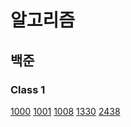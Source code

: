 # 알고리즘

## 백준

### Class 1
[1000](https://github.com/idghst/algorithm/blob/main/Beakjoon/1000)
[1001](https://github.com/idghst/algorithm/blob/main/Beakjoon/1001)
[1008](https://github.com/idghst/algorithm/blob/main/Beakjoon/1008)
[1330](https://github.com/idghst/algorithm/blob/main/Beakjoon/1330)
[2438](https://github.com/idghst/algorithm/blob/main/Beakjoon/2438)
<!-- [2475](https://github.com/idghst/algorithm/blob/main/Beakjoon/2475) -->
<!-- [2557](https://github.com/idghst/algorithm/blob/main/Beakjoon/2557) -->
<!-- [2739](https://github.com/idghst/algorithm/blob/main/Beakjoon/2739) -->
<!-- [2741](https://github.com/idghst/algorithm/blob/main/Beakjoon/2741) -->
<!-- [2753](https://github.com/idghst/algorithm/blob/main/Beakjoon/2753) -->
<!-- [9498](https://github.com/idghst/algorithm/blob/main/Beakjoon/9498) -->
<!-- [10171](https://github.com/idghst/algorithm/blob/main/Beakjoon/10171) -->
<!-- [10172](https://github.com/idghst/algorithm/blob/main/Beakjoon/10172) -->
<!-- [10809](https://github.com/idghst/algorithm/blob/main/Beakjoon/10809) -->
<!-- [10869](https://github.com/idghst/algorithm/blob/main/Beakjoon/10869) -->
<!-- [10871](https://github.com/idghst/algorithm/blob/main/Beakjoon/10871) -->
<!-- [10950](https://github.com/idghst/algorithm/blob/main/Beakjoon/10950) -->
<!-- [10951](https://github.com/idghst/algorithm/blob/main/Beakjoon/10951) -->
<!-- [10952](https://github.com/idghst/algorithm/blob/main/Beakjoon/10952) -->
<!-- [10998](https://github.com/idghst/algorithm/blob/main/Beakjoon/10998) -->
<!-- [11654](https://github.com/idghst/algorithm/blob/main/Beakjoon/11654) -->
<!-- [2439](https://github.com/idghst/algorithm/blob/main/Beakjoon/2439) -->
<!-- [2742](https://github.com/idghst/algorithm/blob/main/Beakjoon/2742) -->
<!-- [11720](https://github.com/idghst/algorithm/blob/main/Beakjoon/11720) -->
<!-- [2562](https://github.com/idghst/algorithm/blob/main/Beakjoon/2562) -->
<!-- [2884](https://github.com/idghst/algorithm/blob/main/Beakjoon/2884) -->
<!-- [10818](https://github.com/idghst/algorithm/blob/main/Beakjoon/10818) -->
<!-- [1152](https://github.com/idghst/algorithm/blob/main/Beakjoon/1152) -->
<!-- [2577](https://github.com/idghst/algorithm/blob/main/Beakjoon/2577) -->
<!-- [2675](https://github.com/idghst/algorithm/blob/main/Beakjoon/2675) -->
<!-- [2908](https://github.com/idghst/algorithm/blob/main/Beakjoon/2908) -->
<!-- [2920](https://github.com/idghst/algorithm/blob/main/Beakjoon/2920) -->
<!-- [3052](https://github.com/idghst/algorithm/blob/main/Beakjoon/3052) -->
<!-- [8958](https://github.com/idghst/algorithm/blob/main/Beakjoon/8958) -->
<!-- [1157](https://github.com/idghst/algorithm/blob/main/Beakjoon/1157) -->
<!-- [1546](https://github.com/idghst/algorithm/blob/main/Beakjoon/1546) -->

<!-- ### Class 2 -->

<!-- [1085](https://github.com/idghst/algorithm/blob/main/Beakjoon/1085) -->
<!-- [4153](https://github.com/idghst/algorithm/blob/main/Beakjoon/4153) -->
<!-- [10250](https://github.com/idghst/algorithm/blob/main/Beakjoon/10250) -->
<!-- [2231](https://github.com/idghst/algorithm/blob/main/Beakjoon/2231) -->
<!-- [2292](https://github.com/idghst/algorithm/blob/main/Beakjoon/2292) -->
<!-- [2798](https://github.com/idghst/algorithm/blob/main/Beakjoon/2798) -->
<!-- [15829](https://github.com/idghst/algorithm/blob/main/Beakjoon/15829) -->
<!-- [1259](https://github.com/idghst/algorithm/blob/main/Beakjoon/1259) -->
<!-- [2609](https://github.com/idghst/algorithm/blob/main/Beakjoon/2609) -->
<!-- [2775](https://github.com/idghst/algorithm/blob/main/Beakjoon/2775) -->
<!-- [2869](https://github.com/idghst/algorithm/blob/main/Beakjoon/2869) -->
<!-- [10989](https://github.com/idghst/algorithm/blob/main/Beakjoon/10989) -->
<!-- [11050](https://github.com/idghst/algorithm/blob/main/Beakjoon/11050) -->
<!-- [1181](https://github.com/idghst/algorithm/blob/main/Beakjoon/1181) -->
<!-- [1436](https://github.com/idghst/algorithm/blob/main/Beakjoon/1436) -->
<!-- [1978](https://github.com/idghst/algorithm/blob/main/Beakjoon/1978) -->
<!-- [2751](https://github.com/idghst/algorithm/blob/main/Beakjoon/2751) -->
<!-- [7568](https://github.com/idghst/algorithm/blob/main/Beakjoon/7568) -->
<!-- [10814](https://github.com/idghst/algorithm/blob/main/Beakjoon/10814) -->
<!-- [11650](https://github.com/idghst/algorithm/blob/main/Beakjoon/11650) -->
<!-- [11651](https://github.com/idghst/algorithm/blob/main/Beakjoon/11651) -->
<!-- [11866](https://github.com/idghst/algorithm/blob/main/Beakjoon/11866) -->
<!-- [1018](https://github.com/idghst/algorithm/blob/main/Beakjoon/1018) -->
<!-- [1920](https://github.com/idghst/algorithm/blob/main/Beakjoon/1920) -->
<!-- [2164](https://github.com/idghst/algorithm/blob/main/Beakjoon/2164) -->
<!-- [2839](https://github.com/idghst/algorithm/blob/main/Beakjoon/2839) -->
<!-- [4949](https://github.com/idghst/algorithm/blob/main/Beakjoon/4949) -->
<!-- [9012](https://github.com/idghst/algorithm/blob/main/Beakjoon/9012) -->
<!-- [10773](https://github.com/idghst/algorithm/blob/main/Beakjoon/10773) -->
<!-- [10816](https://github.com/idghst/algorithm/blob/main/Beakjoon/10816) -->
<!-- [10828](https://github.com/idghst/algorithm/blob/main/Beakjoon/10828) -->
<!-- [10845](https://github.com/idghst/algorithm/blob/main/Beakjoon/10845) -->
<!-- [10866](https://github.com/idghst/algorithm/blob/main/Beakjoon/10866) -->
<!-- [1874](https://github.com/idghst/algorithm/blob/main/Beakjoon/1874) -->
<!-- [1929](https://github.com/idghst/algorithm/blob/main/Beakjoon/1929) -->
<!-- [1966](https://github.com/idghst/algorithm/blob/main/Beakjoon/1966) -->
<!-- [2108](https://github.com/idghst/algorithm/blob/main/Beakjoon/2108) -->
<!-- [1654](https://github.com/idghst/algorithm/blob/main/Beakjoon/1654) -->
<!-- [2805](https://github.com/idghst/algorithm/blob/main/Beakjoon/2805) -->
<!-- [18111](https://github.com/idghst/algorithm/blob/main/Beakjoon/18111) -->

<!-- ### Class 3 -->

<!-- [1676](https://github.com/idghst/algorithm/blob/main/Beakjoon/1676) -->
<!-- [11723](https://github.com/idghst/algorithm/blob/main/Beakjoon/11723) -->
<!-- [1620](https://github.com/idghst/algorithm/blob/main/Beakjoon/1620) -->
<!-- [1764](https://github.com/idghst/algorithm/blob/main/Beakjoon/1764) -->
<!-- [11047](https://github.com/idghst/algorithm/blob/main/Beakjoon/11047) -->
<!-- [11399](https://github.com/idghst/algorithm/blob/main/Beakjoon/11399) -->
<!-- [17219](https://github.com/idghst/algorithm/blob/main/Beakjoon/17219) -->
<!-- [1003](https://github.com/idghst/algorithm/blob/main/Beakjoon/1003) -->
<!-- [1463](https://github.com/idghst/algorithm/blob/main/Beakjoon/1463) -->
<!-- [2579](https://github.com/idghst/algorithm/blob/main/Beakjoon/2579) -->
<!-- [2606](https://github.com/idghst/algorithm/blob/main/Beakjoon/2606) -->
<!-- [9095](https://github.com/idghst/algorithm/blob/main/Beakjoon/9095) -->
<!-- [9375](https://github.com/idghst/algorithm/blob/main/Beakjoon/9375) -->
<!-- [9461](https://github.com/idghst/algorithm/blob/main/Beakjoon/9461) -->
<!-- [11659](https://github.com/idghst/algorithm/blob/main/Beakjoon/11659) -->
<!-- [11726](https://github.com/idghst/algorithm/blob/main/Beakjoon/11726) -->
<!-- [11727](https://github.com/idghst/algorithm/blob/main/Beakjoon/11727) -->
<!-- [17626](https://github.com/idghst/algorithm/blob/main/Beakjoon/17626) -->
<!-- [1012](https://github.com/idghst/algorithm/blob/main/Beakjoon/1012) -->
<!-- [1260](https://github.com/idghst/algorithm/blob/main/Beakjoon/1260) -->
<!-- [1541](https://github.com/idghst/algorithm/blob/main/Beakjoon/1541) -->
<!-- [1780](https://github.com/idghst/algorithm/blob/main/Beakjoon/1780) -->
<!-- [1927](https://github.com/idghst/algorithm/blob/main/Beakjoon/1927) -->
<!-- [2630](https://github.com/idghst/algorithm/blob/main/Beakjoon/2630) -->
<!-- [11279](https://github.com/idghst/algorithm/blob/main/Beakjoon/11279) -->
<!-- [11724](https://github.com/idghst/algorithm/blob/main/Beakjoon/11724) -->
<!-- [18870](https://github.com/idghst/algorithm/blob/main/Beakjoon/18870) -->
<!-- [1074](https://github.com/idghst/algorithm/blob/main/Beakjoon/1074) -->
<!-- [1389](https://github.com/idghst/algorithm/blob/main/Beakjoon/1389) -->
<!-- [1697](https://github.com/idghst/algorithm/blob/main/Beakjoon/1697) -->
<!-- [1931](https://github.com/idghst/algorithm/blob/main/Beakjoon/1931) -->
<!-- [1992](https://github.com/idghst/algorithm/blob/main/Beakjoon/1992) -->
<!-- [2178](https://github.com/idghst/algorithm/blob/main/Beakjoon/2178) -->
<!-- [2667](https://github.com/idghst/algorithm/blob/main/Beakjoon/2667) -->
<!-- [5525](https://github.com/idghst/algorithm/blob/main/Beakjoon/5525) -->
<!-- [6064](https://github.com/idghst/algorithm/blob/main/Beakjoon/6064) -->
<!-- [11286](https://github.com/idghst/algorithm/blob/main/Beakjoon/11286) -->
<!-- [11403](https://github.com/idghst/algorithm/blob/main/Beakjoon/11403) -->
<!-- [1107](https://github.com/idghst/algorithm/blob/main/Beakjoon/1107) -->
<!-- [5430](https://github.com/idghst/algorithm/blob/main/Beakjoon/5430) -->
<!-- [7569](https://github.com/idghst/algorithm/blob/main/Beakjoon/7569) -->
<!-- [7576](https://github.com/idghst/algorithm/blob/main/Beakjoon/7576) -->
<!-- [10026](https://github.com/idghst/algorithm/blob/main/Beakjoon/10026) -->
<!-- [16928](https://github.com/idghst/algorithm/blob/main/Beakjoon/16928) -->
<!-- [7662](https://github.com/idghst/algorithm/blob/main/Beakjoon/7662) -->
<!-- [9019](https://github.com/idghst/algorithm/blob/main/Beakjoon/9019) -->
<!-- [14500](https://github.com/idghst/algorithm/blob/main/Beakjoon/14500) -->
<!-- [16236](https://github.com/idghst/algorithm/blob/main/Beakjoon/16236) -->

<!-- ### Class 4 -->

<!-- [2407](https://github.com/idghst/algorithm/blob/main/Beakjoon/2407) -->
<!-- [15650](https://github.com/idghst/algorithm/blob/main/Beakjoon/15650) -->
<!-- [15652](https://github.com/idghst/algorithm/blob/main/Beakjoon/15652) -->
<!-- [15654](https://github.com/idghst/algorithm/blob/main/Beakjoon/15654) -->
<!-- [15657](https://github.com/idghst/algorithm/blob/main/Beakjoon/15657) -->
<!-- [11053](https://github.com/idghst/algorithm/blob/main/Beakjoon/11053) -->
<!-- [11725](https://github.com/idghst/algorithm/blob/main/Beakjoon/11725) -->
<!-- [15663](https://github.com/idghst/algorithm/blob/main/Beakjoon/15663) -->
<!-- [15666](https://github.com/idghst/algorithm/blob/main/Beakjoon/15666) -->
<!-- [16953](https://github.com/idghst/algorithm/blob/main/Beakjoon/16953) -->
<!-- [1149](https://github.com/idghst/algorithm/blob/main/Beakjoon/1149) -->
<!-- [1629](https://github.com/idghst/algorithm/blob/main/Beakjoon/1629) -->
<!-- [1932](https://github.com/idghst/algorithm/blob/main/Beakjoon/1932) -->
<!-- [1991](https://github.com/idghst/algorithm/blob/main/Beakjoon/1991) -->
<!-- [9465](https://github.com/idghst/algorithm/blob/main/Beakjoon/9465) -->
<!-- [11660](https://github.com/idghst/algorithm/blob/main/Beakjoon/11660) -->
<!-- [1916](https://github.com/idghst/algorithm/blob/main/Beakjoon/1916) -->
<!-- [2096](https://github.com/idghst/algorithm/blob/main/Beakjoon/2096) -->
<!-- [5639](https://github.com/idghst/algorithm/blob/main/Beakjoon/5639) -->
<!-- [9251](https://github.com/idghst/algorithm/blob/main/Beakjoon/9251) -->
<!-- [12865](https://github.com/idghst/algorithm/blob/main/Beakjoon/12865) -->
<!-- [13549](https://github.com/idghst/algorithm/blob/main/Beakjoon/13549) -->
<!-- [15686](https://github.com/idghst/algorithm/blob/main/Beakjoon/15686) -->
<!-- [17070](https://github.com/idghst/algorithm/blob/main/Beakjoon/17070) -->
<!-- [1043](https://github.com/idghst/algorithm/blob/main/Beakjoon/1043) -->
<!-- [1504](https://github.com/idghst/algorithm/blob/main/Beakjoon/1504) -->
<!-- [1753](https://github.com/idghst/algorithm/blob/main/Beakjoon/1753) -->
<!-- [1967](https://github.com/idghst/algorithm/blob/main/Beakjoon/1967) -->
<!-- [2448](https://github.com/idghst/algorithm/blob/main/Beakjoon/2448) -->
<!-- [9663](https://github.com/idghst/algorithm/blob/main/Beakjoon/9663) -->
<!-- [9935](https://github.com/idghst/algorithm/blob/main/Beakjoon/9935) -->
<!-- [10830](https://github.com/idghst/algorithm/blob/main/Beakjoon/10830) -->
<!-- [11054](https://github.com/idghst/algorithm/blob/main/Beakjoon/11054) -->
<!-- [11404](https://github.com/idghst/algorithm/blob/main/Beakjoon/11404) -->
<!-- [12851](https://github.com/idghst/algorithm/blob/main/Beakjoon/12851) -->
<!-- [13172](https://github.com/idghst/algorithm/blob/main/Beakjoon/13172) -->
<!-- [14502](https://github.com/idghst/algorithm/blob/main/Beakjoon/14502) -->
<!-- [14938](https://github.com/idghst/algorithm/blob/main/Beakjoon/14938) -->
<!-- [17144](https://github.com/idghst/algorithm/blob/main/Beakjoon/17144) -->
<!-- [1238](https://github.com/idghst/algorithm/blob/main/Beakjoon/1238) -->
<!-- [1865](https://github.com/idghst/algorithm/blob/main/Beakjoon/1865) -->
<!-- [2206](https://github.com/idghst/algorithm/blob/main/Beakjoon/2206) -->
<!-- [2638](https://github.com/idghst/algorithm/blob/main/Beakjoon/2638) -->
<!-- [11779](https://github.com/idghst/algorithm/blob/main/Beakjoon/11779) -->
<!-- [1167](https://github.com/idghst/algorithm/blob/main/Beakjoon/1167) -->
<!-- [1918](https://github.com/idghst/algorithm/blob/main/Beakjoon/1918) -->
<!-- [2263](https://github.com/idghst/algorithm/blob/main/Beakjoon/2263) -->
<!-- [11444](https://github.com/idghst/algorithm/blob/main/Beakjoon/11444) -->

<!-- ### Class 5 -->

<!-- [12852](https://github.com/idghst/algorithm/blob/main/Beakjoon/12852) -->
<!-- [2166](https://github.com/idghst/algorithm/blob/main/Beakjoon/2166) -->
<!-- [2467](https://github.com/idghst/algorithm/blob/main/Beakjoon/2467) -->
<!-- [1197](https://github.com/idghst/algorithm/blob/main/Beakjoon/1197) -->
<!-- [1647](https://github.com/idghst/algorithm/blob/main/Beakjoon/1647) -->
<!-- [1806](https://github.com/idghst/algorithm/blob/main/Beakjoon/1806) -->
<!-- [1987](https://github.com/idghst/algorithm/blob/main/Beakjoon/1987) -->
<!-- [2239](https://github.com/idghst/algorithm/blob/main/Beakjoon/2239) -->
<!-- [9252](https://github.com/idghst/algorithm/blob/main/Beakjoon/9252) -->
<!-- [10942](https://github.com/idghst/algorithm/blob/main/Beakjoon/10942) -->
<!-- [17404](https://github.com/idghst/algorithm/blob/main/Beakjoon/17404) -->
<!-- [20040](https://github.com/idghst/algorithm/blob/main/Beakjoon/20040) -->
<!-- [1005](https://github.com/idghst/algorithm/blob/main/Beakjoon/1005) -->
<!-- [1644](https://github.com/idghst/algorithm/blob/main/Beakjoon/1644) -->
<!-- [2143](https://github.com/idghst/algorithm/blob/main/Beakjoon/2143) -->
<!-- [2252](https://github.com/idghst/algorithm/blob/main/Beakjoon/2252) -->
<!-- [2342](https://github.com/idghst/algorithm/blob/main/Beakjoon/2342) -->
<!-- [2473](https://github.com/idghst/algorithm/blob/main/Beakjoon/2473) -->
<!-- [2623](https://github.com/idghst/algorithm/blob/main/Beakjoon/2623) -->
<!-- [4386](https://github.com/idghst/algorithm/blob/main/Beakjoon/4386) -->
<!-- [7579](https://github.com/idghst/algorithm/blob/main/Beakjoon/7579) -->
<!-- [9466](https://github.com/idghst/algorithm/blob/main/Beakjoon/9466) -->
<!-- [11049](https://github.com/idghst/algorithm/blob/main/Beakjoon/11049) -->
<!-- [16724](https://github.com/idghst/algorithm/blob/main/Beakjoon/16724) -->
<!-- [1007](https://github.com/idghst/algorithm/blob/main/Beakjoon/1007) -->
<!-- [1202](https://github.com/idghst/algorithm/blob/main/Beakjoon/1202) -->
<!-- [1766](https://github.com/idghst/algorithm/blob/main/Beakjoon/1766) -->
<!-- [9527](https://github.com/idghst/algorithm/blob/main/Beakjoon/9527) -->
<!-- [10775](https://github.com/idghst/algorithm/blob/main/Beakjoon/10775) -->
<!-- [12015](https://github.com/idghst/algorithm/blob/main/Beakjoon/12015) -->
<!-- [12100](https://github.com/idghst/algorithm/blob/main/Beakjoon/12100) -->
<!-- [16946](https://github.com/idghst/algorithm/blob/main/Beakjoon/16946) -->
<!-- [17387](https://github.com/idghst/algorithm/blob/main/Beakjoon/17387) -->
<!-- [1208](https://github.com/idghst/algorithm/blob/main/Beakjoon/1208) -->
<!-- [1509](https://github.com/idghst/algorithm/blob/main/Beakjoon/1509) -->
<!-- [1562](https://github.com/idghst/algorithm/blob/main/Beakjoon/1562) -->
<!-- [1799](https://github.com/idghst/algorithm/blob/main/Beakjoon/1799) -->
<!-- [2098](https://github.com/idghst/algorithm/blob/main/Beakjoon/2098) -->
<!-- [9328](https://github.com/idghst/algorithm/blob/main/Beakjoon/9328) -->
<!-- [12850](https://github.com/idghst/algorithm/blob/main/Beakjoon/12850) -->
<!-- [13460](https://github.com/idghst/algorithm/blob/main/Beakjoon/13460) -->
<!-- [17143](https://github.com/idghst/algorithm/blob/main/Beakjoon/17143) -->
<!-- [2162](https://github.com/idghst/algorithm/blob/main/Beakjoon/2162) -->
<!-- [2568](https://github.com/idghst/algorithm/blob/main/Beakjoon/2568) -->
<!-- [2887](https://github.com/idghst/algorithm/blob/main/Beakjoon/2887) -->
<!-- [14003](https://github.com/idghst/algorithm/blob/main/Beakjoon/14003) -->
<!-- [14939](https://github.com/idghst/algorithm/blob/main/Beakjoon/14939) -->
<!-- [16566](https://github.com/idghst/algorithm/blob/main/Beakjoon/16566) -->

<!-- [](https://github.com/idghst/algorithm/blob/main/Beakjoon/) -->

<!-- ## 프로그래머스 -->

<!-- ### Level 0 -->

<!-- [나머지 구하기](https://github.com/idghst/algorithm/blob/main/Programers/나머지_구하기) <br> -->
<!-- [두 수의 곱](https://github.com/idghst/algorithm/blob/main/Programers/두_수의_곱) <br> -->
<!-- [두 수의 나눗셈](https://github.com/idghst/algorithm/blob/main/Programers/두_수의_나눗셈) <br> -->
<!-- [두 수의 차](https://github.com/idghst/algorithm/blob/main/Programers/두_수의_차) <br> -->
<!-- [두 수의 합](https://github.com/idghst/algorithm/blob/main/Programers/두_수의_합) <br> -->
<!-- [몫 구하기](https://github.com/idghst/algorithm/blob/main/Programers/몫_구하기) <br> -->
<!-- [배열 두 배 만들기](https://github.com/idghst/algorithm/blob/main/Programers/배열_두_배_만들기) <br> -->
<!-- [숫자 비교하기](https://github.com/idghst/algorithm/blob/main/Programers/숫자_비교하기) <br> -->

<!-- ### Level 1 -->

<!-- [로또의 최고 순위와 최저 순위](https://github.com/idghst/algorithm/blob/main/Programers/로또의_최고_순위와_최저_순위) <br> -->
<!-- [약수의 합](https://github.com/idghst/algorithm/blob/main/Programers/약수의_합) <br> -->
<!-- [짝수와 홀수](https://github.com/idghst/algorithm/blob/main/Programers/짝수와_홀수) <br> -->
<!-- [평균 구하기](https://github.com/idghst/algorithm/blob/main/Programers/평균_구하기) <br> -->

<!-- ### Level 2 -->

<!-- ### Level 3 -->

<!-- ### Level 4 -->

<!-- ### Level 5 -->

<!-- [](https://github.com/idghst/algorithm/blob/main/Programers/) <br> -->
